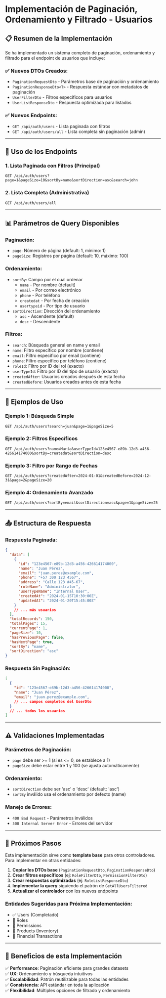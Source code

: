 # Implementación de Paginación, Ordenamiento y Filtrado - Usuarios

## 📋 **Resumen de la Implementación**

Se ha implementado un sistema completo de paginación, ordenamiento y filtrado para el endpoint de usuarios que incluye:

### **✅ Nuevos DTOs Creados:**
- `PaginationRequestDto` - Parámetros base de paginación y ordenamiento
- `PaginationResponseDto<T>` - Respuesta estándar con metadatos de paginación  
- `UserFilterDto` - Filtros específicos para usuarios
- `UserListResponseDto` - Respuesta optimizada para listados

### **✅ Nuevos Endpoints:**
- `GET /api/auth/users` - Lista paginada con filtros
- `GET /api/auth/users/all` - Lista completa sin paginación (admin)

---

## 🔧 **Uso de los Endpoints**

### **1. Lista Paginada con Filtros (Principal)**
```http
GET /api/auth/users?page=1&pageSize=10&sortBy=name&sortDirection=asc&search=john
```

### **2. Lista Completa (Administrativa)**
```http
GET /api/auth/users/all
```

---

## 📊 **Parámetros de Query Disponibles**

### **Paginación:**
- `page`: Número de página (default: 1, mínimo: 1)
- `pageSize`: Registros por página (default: 10, máximo: 100)

### **Ordenamiento:**
- `sortBy`: Campo por el cual ordenar
  - `name` - Por nombre (default)
  - `email` - Por correo electrónico  
  - `phone` - Por teléfono
  - `createdat` - Por fecha de creación
  - `usertypeid` - Por tipo de usuario
- `sortDirection`: Dirección del ordenamiento
  - `asc` - Ascendente (default)
  - `desc` - Descendente

### **Filtros:**
- `search`: Búsqueda general en name y email
- `name`: Filtro específico por nombre (contiene)
- `email`: Filtro específico por email (contiene) 
- `phone`: Filtro específico por teléfono (contiene)
- `roleId`: Filtro por ID del rol (exacto)
- `userTypeId`: Filtro por ID del tipo de usuario (exacto)
- `createdAfter`: Usuarios creados después de esta fecha
- `createdBefore`: Usuarios creados antes de esta fecha

---

## 📝 **Ejemplos de Uso**

### **Ejemplo 1: Búsqueda Simple**
```http
GET /api/auth/users?search=juan&page=1&pageSize=5
```

### **Ejemplo 2: Filtros Específicos**
```http
GET /api/auth/users?name=María&userTypeId=123e4567-e89b-12d3-a456-426614174000&sortBy=createdat&sortDirection=desc
```

### **Ejemplo 3: Filtro por Rango de Fechas**
```http
GET /api/auth/users?createdAfter=2024-01-01&createdBefore=2024-12-31&page=2&pageSize=20
```

### **Ejemplo 4: Ordenamiento Avanzado**
```http
GET /api/auth/users?sortBy=email&sortDirection=asc&page=1&pageSize=25
```

---

## 📤 **Estructura de Respuesta**

### **Respuesta Paginada:**
```json
{
  "data": [
    {
      "id": "123e4567-e89b-12d3-a456-426614174000",
      "name": "Juan Pérez",
      "email": "juan.perez@example.com",
      "phone": "+57 300 123 4567",
      "address": "Calle 123 #45-67",
      "roleName": "Administrator",
      "userTypeName": "Internal User",
      "createdAt": "2024-01-15T10:30:00Z",
      "updatedAt": "2024-01-20T15:45:00Z"
    }
    // ... más usuarios
  ],
  "totalRecords": 150,
  "totalPages": 15,
  "currentPage": 1,
  "pageSize": 10,
  "hasPreviousPage": false,
  "hasNextPage": true,
  "sortBy": "name",
  "sortDirection": "asc"
}
```

### **Respuesta Sin Paginación:**
```json
[
  {
    "id": "123e4567-e89b-12d3-a456-426614174000",
    "name": "Juan Pérez",
    "email": "juan.perez@example.com",
    // ... campos completos del UserDto
  }
  // ... todos los usuarios
]
```

---

## ⚠️ **Validaciones Implementadas**

### **Parámetros de Paginación:**
- `page` debe ser >= 1 (si es <= 0, se establece a 1)
- `pageSize` debe estar entre 1 y 100 (se ajusta automáticamente)

### **Ordenamiento:**
- `sortDirection` debe ser 'asc' o 'desc' (default: 'asc')
- `sortBy` inválido usa el ordenamiento por defecto (name)

### **Manejo de Errores:**
- `400 Bad Request` - Parámetros inválidos
- `500 Internal Server Error` - Errores del servidor

---

## 🚀 **Próximos Pasos**

Esta implementación sirve como **template base** para otros controladores. Para implementar en otras entidades:

1. **Copiar los DTOs base** (`PaginationRequestDto`, `PaginationResponseDto`)
2. **Crear filtros específicos** (ej: `RoleFilterDto`, `PermissionFilterDto`)  
3. **Crear respuestas optimizadas** (ej: `RoleListResponseDto`)
4. **Implementar la query** siguiendo el patrón de `GetAllUsersFiltered`
5. **Actualizar el controlador** con los nuevos endpoints

### **Entidades Sugeridas para Próxima Implementación:**
- ✅ Users (Completado)
- 🔲 Roles
- 🔲 Permissions  
- 🔲 Products (Inventory)
- 🔲 Financial Transactions

---

## 🎯 **Beneficios de esta Implementación**

✅ **Performance**: Paginación eficiente para grandes datasets  
✅ **UX**: Ordenamiento y búsqueda intuitivos  
✅ **Escalabilidad**: Patrón reutilizable para todas las entidades  
✅ **Consistencia**: API estándar en toda la aplicación  
✅ **Flexibilidad**: Múltiples opciones de filtrado y ordenamiento
